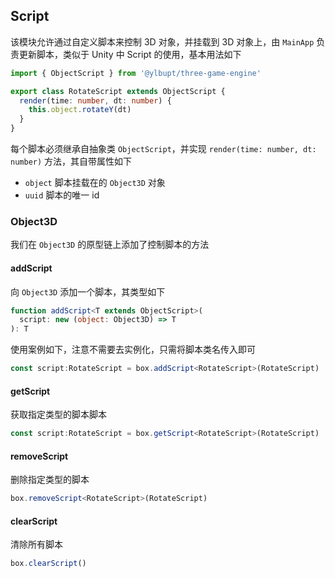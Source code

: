 ## Script

该模块允许通过自定义脚本来控制 3D 对象，并挂载到 3D 对象上，由 `MainApp` 负责更新脚本，类似于 Unity 中 Script 的使用，基本用法如下

```typescript
import { ObjectScript } from '@ylbupt/three-game-engine'

export class RotateScript extends ObjectScript {
  render(time: number, dt: number) {
    this.object.rotateY(dt)
  }
}
```

每个脚本必须继承自抽象类 `ObjectScript`，并实现 `render(time: number, dt: number)` 方法，其自带属性如下

- `object` 脚本挂载在的 `Object3D` 对象
- `uuid` 脚本的唯一 id

### Object3D

我们在 `Object3D` 的原型链上添加了控制脚本的方法

#### addScript

向 `Object3D` 添加一个脚本，其类型如下

```typescript
function addScript<T extends ObjectScript>(
  script: new (object: Object3D) => T
): T 
```

使用案例如下，注意不需要去实例化，只需将脚本类名传入即可

```typescript
const script:RotateScript = box.addScript<RotateScript>(RotateScript)
```
#### getScript

获取指定类型的脚本脚本

```typescript
const script:RotateScript = box.getScript<RotateScript>(RotateScript)
```

#### removeScript

删除指定类型的脚本

```typescript
box.removeScript<RotateScript>(RotateScript)
```

#### clearScript 

清除所有脚本

```typescript
box.clearScript()
```

